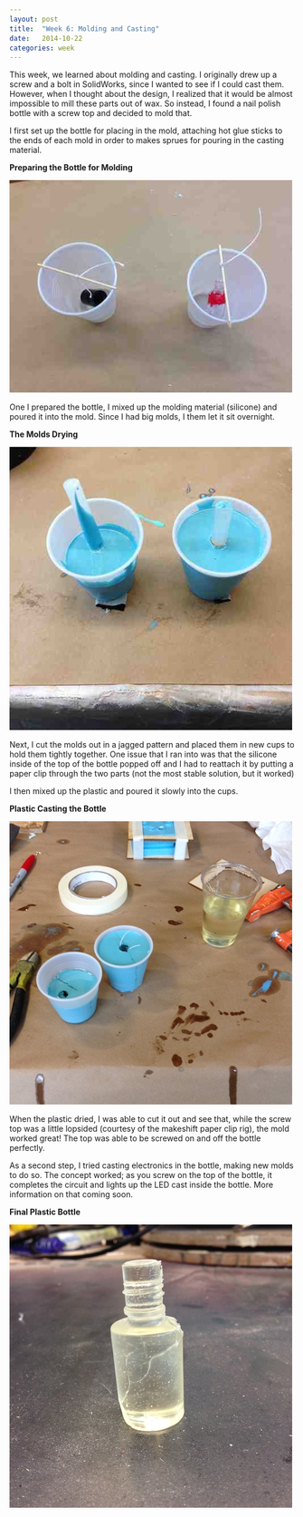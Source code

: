 ```yaml
---
layout: post
title:  "Week 6: Molding and Casting"
date:   2014-10-22
categories: week
---
```


This week, we learned about molding and casting. I originally drew up a screw and a bolt in SolidWorks, since I wanted to see if I could cast them. However, when I thought about the design, I realized that it would be almost impossible to mill these parts out of wax. So instead, I found a nail polish bottle with a screw top and decided to mold that.

I first set up the bottle for placing in the mold, attaching hot glue sticks to the ends of each mold in order to makes sprues for pouring in the casting material.

__Preparing the Bottle for Molding__

<img src="images/projects/week6/setting_up_the_bottle.jpg">

One I prepared the bottle, I mixed up the molding material (silicone) and poured it into the mold. Since I had big molds, I them let it sit overnight.

__The Molds Drying__

<img src="images/projects/week6/pouring_molds.jpg">

Next, I cut the molds out in a jagged pattern and placed them in new cups to hold them tightly together. One issue that I ran into was that the silicone inside of the top of the bottle popped off and I had to reattach it by putting a paper clip through the two parts (not the most stable solution, but it worked)

I then mixed up the plastic and poured it slowly into the cups.

__Plastic Casting the Bottle__

<img src="images/projects/week6/pouring_plastic.jpg">

When the plastic dried, I was able to cut it out and see that, while the screw top was a little lopsided (courtesy of the makeshift paper clip rig), the mold worked great! The top was able to be screwed on and off the bottle perfectly.

As a second step, I tried casting electronics in the bottle, making new molds to do so. The concept worked; as you screw on the top of the bottle, it completes the circuit and lights up the LED cast inside the bottle. More information on that coming soon.

__Final Plastic Bottle__

<img src="images/projects/week6/final_bottle.jpg">